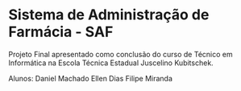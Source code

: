 # Sistema de Administração de Farmácia - SAF
 Projeto Final apresentado como conclusão do curso de Técnico em Informática na Escola Técnica Estadual Juscelino Kubitschek.

 Alunos:
 Daniel Machado
 Ellen Dias
 Filipe Miranda

